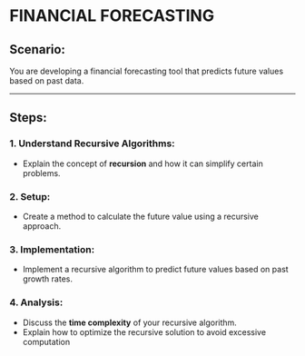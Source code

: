 # FINANCIAL FORECASTING

## Scenario: 
You are developing a financial forecasting tool that predicts future values based on past data.

---


## Steps:
### 1. Understand __Recursive Algorithms__:
-	Explain the concept of __recursion__ and how it can simplify certain problems.
### 2. Setup:
-	Create a method to calculate the future value using a recursive approach.
### 3. Implementation:
-	Implement a recursive algorithm to predict future values based on past growth rates.
### 4. Analysis:
-	Discuss the __time complexity__ of your recursive algorithm.
-	Explain how to optimize the recursive solution to avoid excessive computation
